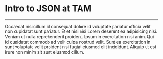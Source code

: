 # Intro to JSON at TAM
---

Occaecat nisi cillum id consequat dolore id voluptate pariatur officia velit non cupidatat sunt pariatur. Et et nisi nisi Lorem deserunt ea adipisicing nisi. Veniam ut nulla reprehenderit proident. Ipsum in exercitation nisi anim. Qui id cupidatat commodo ad velit culpa nostrud velit. Sunt ea exercitation in sunt voluptate velit proident nisi fugiat eiusmod elit incididunt. Aliquip ut est irure non minim sit sunt eiusmod cillum.
